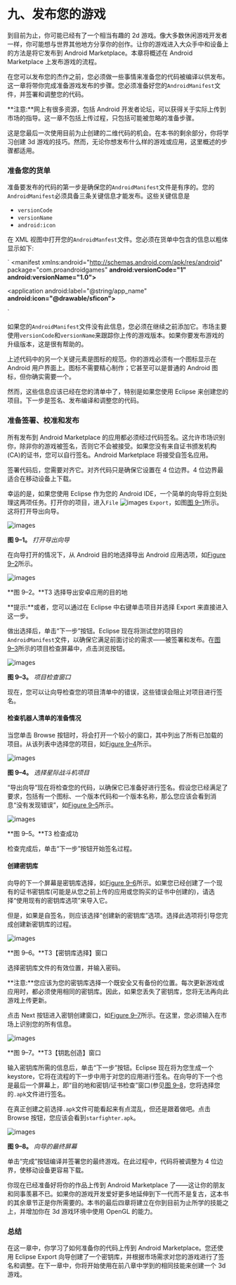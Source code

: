 # 九、发布您的游戏

到目前为止，你可能已经有了一个相当有趣的 2d 游戏。像大多数休闲游戏开发者一样，你可能想与世界其他地方分享你的创作。让你的游戏进入大众手中和设备上的方法是将它发布到 Android Marketplace。本章将概述在 Android Marketplace 上发布游戏的流程。

在您可以发布您的杰作之前，您必须做一些事情来准备您的代码被编译以供发布。这一章将带你完成准备游戏发布的步骤。您必须准备好您的`AndroidManifest`文件，并签署和调整您的代码。

**注意:**网上有很多资源，包括 Android 开发者论坛，可以获得关于实际上传到市场的指导。这一章不包括上传过程，只包括可能被忽略的准备步骤。

这是您最后一次使用目前为止创建的二维代码的机会。在本书的剩余部分，你将学习创建 3d 游戏的技巧。然而，无论你想发布什么样的游戏或应用，这里概述的步骤都适用。

### 准备您的货单

准备要发布的代码的第一步是确保您的`AndroidManifest`文件是有序的。您的`AndroidManifest`必须具备三条关键信息才能发布。这些关键信息是

*   `versionCode`
*   `versionName`
*   `android:icon`

在 XML 视图中打开您的`AndroidManfest`文件。您必须在货单中包含的信息以粗体显示如下:

`<?xml version="1.0" encoding="utf-8"?>
<manifest xmlns:android="http://schemas.android.com/apk/res/android"
package="com.proandroidgames"
**android:versionCode="1"**
**android:versionName="1.0">**
<uses-sdk android:minSdkVersion="10" />

<application android:label="@string/app_name" **android:icon="@drawable/sficon">**
<activity android:name=".StarfighterActivity"
android:label="@string/app_name" android:screenOrientation="portrait">
<intent-filter>
<action android:name="android.intent.action.MAIN" />
<category android:name="android.intent.category.LAUNCHER" />
</intent-filter>
</activity>
<activity android:name="sfmainmenu" android:screenOrientation="portrait"></activity>
<service android:name="sfmusic"></service>
<activity android:name="sfgame" android:screenOrientation="portrait"></activity>

</application>
</manifest>`

如果您的`AndroidManifest`文件没有此信息，您必须在继续之前添加它。市场主要使用`versionCode`和`versionName`来跟踪你上传的游戏版本。如果你要发布游戏的升级版本，这是很有帮助的。

上述代码中的另一个关键元素是图标的规范。你的游戏必须有一个图标显示在 Android 用户界面上。图标不需要精心制作；它甚至可以是普通的 Android 图标，但你确实需要一个。

然而，这些信息应该已经在您的清单中了，特别是如果您使用 Eclipse 来创建您的项目。下一步是签名、发布编译和调整您的代码。

### 准备签署、校准和发布

所有发布到 Android Marketplace 的应用都必须经过代码签名。这允许市场识别你，除非你的游戏被签名，否则它不会被接受。如果您没有来自证书颁发机构(CA)的证书，您可以自行签名。Android Marketplace 将接受自签名应用。

签署代码后，您需要对齐它。对齐代码只是确保它设置在 4 位边界。4 位边界最适合在移动设备上下载。

幸运的是，如果您使用 Eclipse 作为您的 Android IDE，一个简单的向导将立刻处理这两项任务。打开你的项目，进入`File` ![images](img/U001.jpg) `Export`，如图[图 9–1](#fig_9_1)所示。这将打开导出向导。

![images](img/0901.jpg)

**图 9–1。** *打开导出向导*

在向导打开的情况下，从 Android 目的地选择导出 Android 应用选项，如[Figure 9–2](#fig_9_2)所示。

![images](img/0902.jpg)

**图 9–2。**T3 选择导出安卓应用的目的地

**提示:**或者，您可以通过在 Eclipse 中右键单击项目并选择 Export 来直接进入这一步。

做出选择后，单击“下一步”按钮。Eclipse 现在将测试您的项目的`AndroidManifest`文件，以确保它满足前面讨论的需求——被签署和发布。在[图 9–3](#fig_9_3)所示的项目检查屏幕中，点击浏览按钮。

![images](img/0903.jpg)

**图 9–3。** *项目检查窗口*

现在，您可以让向导检查您的项目清单中的错误，这些错误会阻止对项目进行签名。

#### 检查机器人清单的准备情况

当您单击 Browse 按钮时，将会打开一个较小的窗口，其中列出了所有已加载的项目。从该列表中选择您的项目，如[Figure 9–4](#fig_9_4)所示。

![images](img/0904.jpg)

**图 9–4。** *选择星际战斗机项目*

“导出向导”现在将检查您的代码，以确保它已准备好进行签名。假设您已经满足了要求，包括有一个图标、一个版本代码和一个版本名称，那么您应该会看到消息“没有发现错误”，如[Figure 9–5](#fig_9_5)所示。

![images](img/0905.jpg)

**图 9–5。**T3 检查成功

检查完成后，单击“下一步”按钮开始签名过程。

#### 创建密钥库

向导的下一个屏幕是密钥库选择，如[Figure 9–6](#fig_9_6)所示。如果您已经创建了一个现有的证书密钥库(可能是从您之前上传的应用或您购买的证书中创建的)，请选择“使用现有的密钥库选项”来导入它。

但是，如果是自签名，则应该选择“创建新的密钥库”选项。选择此选项将引导您完成创建新密钥库的过程。

![images](img/0906.jpg)

**图 9–6。**T3【密钥库选择】窗口

选择密钥库文件的有效位置，并输入密码。

**注意:**您应该为您的密钥库选择一个既安全又有备份的位置。每次更新游戏或应用时，都必须使用相同的密钥库。因此，如果您丢失了密钥库，您将无法再向此游戏上传更新。

点击 Next 按钮进入密钥创建窗口，如[Figure 9–7](#fig_9_7)所示。在这里，您必须输入在市场上识别您的所有信息。

![images](img/0907.jpg)

**图 9–7。**T3【钥匙创造】窗口

输入密钥库所需的信息后，单击“下一步”按钮。Eclipse 现在将为您生成一个 keystore，它将在流程的下一步中用于对您的应用进行签名。在向导的下一个也是最后一个屏幕上，即“目的地和密钥/证书检查”窗口(参见[图 9–8](#fig_9_8)，您将选择您的`.apk`文件进行签名。

在真正创建之前选择`.apk`文件可能看起来有点混乱，但还是跟着做吧。点击 Browse 按钮，您应该会看到`starfighter.apk`。

![images](img/0908.jpg)

**图 9–8。** *向导的最终屏幕*

单击“完成”按钮编译并签署您的最终游戏。在此过程中，代码将被调整为 4 位边界，使移动设备更容易下载。

你现在已经准备好将你的作品上传到 Android Marketplace 了——这让你的朋友和同事羡慕不已。如果你的游戏开发爱好更多地延伸到下一代而不是复古，这本书的其余章节正是你所需要的。本书的最后四章将建立在你到目前为止所学的技能之上，并增加你在 3d 游戏环境中使用 OpenGL 的能力。

### 总结

在这一章中，你学习了如何准备你的代码上传到 Android Marketplace。您还使用 Eclipse Export 向导创建了一个密钥库，并根据市场需求对您的游戏进行了签名和调整。在下一章中，你将开始使用在前八章中学到的相同技能来创建一个 3d 游戏。